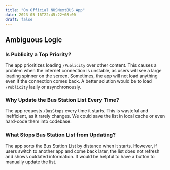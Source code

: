 ```yaml
---
title: "On Official NUSNextBUS App"
date: 2023-05-16T22:45:22+08:00
draft: false
---
```


## Ambiguous Logic

### Is Publicity a Top Priority?

The app prioritizes loading `/Publicity` over other content.
This causes a problem when the internet connection is unstable,
as users will see a large loading spinner on the screen.
Sometimes, the app will not load anything even if the connection comes back.
A better solution would be to load `/Publicity` lazily or asynchronously.

### Why Update the Bus Station List Every Time?

The app requests `/BusStops` every time it starts.
This is wasteful and inefficient,
as it rarely changes.
We could save the list in local cache
or even hard-code them into codebase.

### What Stops Bus Station List from Updating?

The app sorts the Bus Station List by distance when it starts.
However, if users switch to another app and come back later,
the list does not refresh and shows outdated information.
It would be helpful to have a button to manually update the list.

